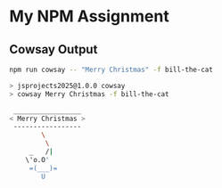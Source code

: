# My NPM Assignment

## Cowsay Output
```bash
npm run cowsay -- "Merry Christmas" -f bill-the-cat

> jsprojects2025@1.0.0 cowsay
> cowsay Merry Christmas -f bill-the-cat

 _________________
< Merry Christmas >
 -----------------
        \
         \
     _   /|
    \'o.O'
     =(___)=
        U